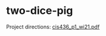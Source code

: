 # two-dice-pig

Project directions: [cis436_p1_wi21.pdf](https://github.com/paulmeli/two-dice-pig/files/8693941/cis436_p1_wi21.pdf)
